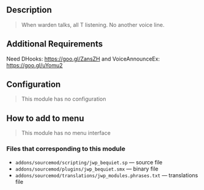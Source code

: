 ## Description
>When warden talks, all T listening. No another voice line.

## Additional Requirements
Need DHooks: https://goo.gl/ZansZH and VoiceAnnounceEx: https://goo.gl/uYomu2

## Configuration
>This module has no configuration

## How to add to menu
>This module has no menu interface

### Files that corresponding to this module
- `addons/sourcemod/scripting/jwp_bequiet.sp` — source file
- `addons/sourcemod/plugins/jwp_bequiet.smx` — binary file
- `addons/sourcemod/translations/jwp_modules.phrases.txt` — translations file